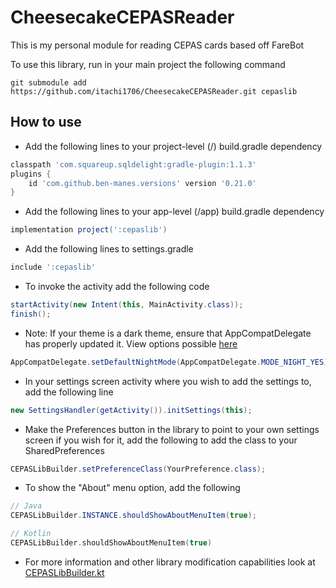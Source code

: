 CheesecakeCEPASReader
========

This is my personal module for reading CEPAS cards based off FareBot

To use this library, run in your main project the following command

`git submodule add https://github.com/itachi1706/CheesecakeCEPASReader.git cepaslib`

## How to use

* Add the following lines to your project-level (/) build.gradle dependency
```gradle
classpath 'com.squareup.sqldelight:gradle-plugin:1.1.3'
plugins {
    id 'com.github.ben-manes.versions' version '0.21.0'
}
```
* Add the following lines to your app-level (/app) build.gradle dependency
```gradle
implementation project(':cepaslib')
```
* Add the following lines to settings.gradle
```gradle
include ':cepaslib'
```
* To invoke the activity add the following code
```java
startActivity(new Intent(this, MainActivity.class));
finish();
```
* Note: If your theme is a dark theme, ensure that AppCompatDelegate has properly updated it. View options possible [here](https://developer.android.com/reference/android/support/v7/app/AppCompatDelegate.html#mode_night_auto)
```java
AppCompatDelegate.setDefaultNightMode(AppCompatDelegate.MODE_NIGHT_YES); // View more at AppCompatDelegate file
```
* In your settings screen activity where you wish to add the settings to, add the following line 
```java
new SettingsHandler(getActivity()).initSettings(this);
```
* Make the Preferences button in the library to point to your own settings screen if you wish for it, add the following to add the class to your SharedPreferences
```java
CEPASLibBuilder.setPreferenceClass(YourPreference.class);
```
* To show the "About" menu option, add the following  

```java
// Java
CEPASLibBuilder.INSTANCE.shouldShowAboutMenuItem(true);
```

```kotlin
// Kotlin
CEPASLibBuilder.shouldShowAboutMenuItem(true)
```

* For more information and other library modification capabilities look at [CEPASLibBuilder.kt](https://github.com/itachi1706/CheesecakeCEPASReader/blob/master/src/main/java/com/itachi1706/cepaslib/CEPASLibBuilder.kt)
